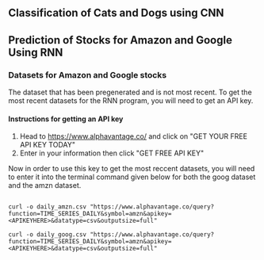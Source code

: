 ## Classification of Cats and Dogs using CNN





## Prediction of Stocks for Amazon and Google Using RNN

### Datasets for Amazon and Google stocks
The dataset that has been pregenerated and is not most recent.
To get the most recent datasets for the RNN program, you will need to get an API key.

#### Instructions for getting an API key
1. Head to https://www.alphavantage.co/ and click on "GET YOUR FREE API KEY TODAY"
2. Enter in your information then click "GET FREE API KEY"

Now in order to use this key to get the most reccent datasets, you will need to enter it into the terminal
command given below for both the goog dataset and the amzn dataset.


```

curl -o daily_amzn.csv "https://www.alphavantage.co/query? function=TIME_SERIES_DAILY&symbol=amzn&apikey=<APIKEYHERE>&datatype=csv&outputsize=full"

curl -o daily_goog.csv "https://www.alphavantage.co/query? function=TIME_SERIES_DAILY&symbol=amzn&apikey=<APIKEYHERE>&datatype=csv&outputsize=full"
 
```

